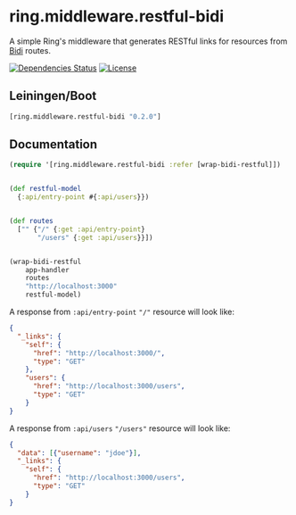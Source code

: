 ring.middleware.restful-bidi
============================

A simple Ring's middleware that generates RESTful links for resources from [Bidi](https://github.com/juxt/bidi) routes.

[![Dependencies Status](https://jarkeeper.com/druids/ring.middleware.restful-bidi/status.png)](https://jarkeeper.com/druids/ring.middleware.restful-bidi)
[![License](https://img.shields.io/badge/MIT-Clause-blue.svg)](https://opensource.org/licenses/MIT)


Leiningen/Boot
--------------

```clojure
[ring.middleware.restful-bidi "0.2.0"]
```

Documentation
-------------

```clojure
(require '[ring.middleware.restful-bidi :refer [wrap-bidi-restful]])


(def restful-model
  {:api/entry-point #{:api/users}})


(def routes
  ["" {"/" {:get :api/entry-point}
       "/users" {:get :api/users}}])


(wrap-bidi-restful
    app-handler
    routes
    "http://localhost:3000"
    restful-model)
```

A response from `:api/entry-point` `"/"` resource will look like:

```json
{
  "_links": {
    "self": {
      "href": "http://localhost:3000/",
      "type": "GET"
    },
    "users": {
      "href": "http://localhost:3000/users",
      "type": "GET"
    }
}
```

A response from `:api/users` `"/users"` resource will look like:

```json
{
  "data": [{"username": "jdoe"}],
  "_links": {
    "self": {
      "href": "http://localhost:3000/users",
      "type": "GET"
    }
}
```
